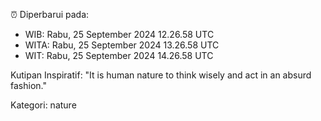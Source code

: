 ⏰ Diperbarui pada:
- WIB: Rabu, 25 September 2024 12.26.58 UTC
- WITA: Rabu, 25 September 2024 13.26.58 UTC
- WIT: Rabu, 25 September 2024 14.26.58 UTC

Kutipan Inspiratif:
"It is human nature to think wisely and act in an absurd fashion."


Kategori: nature

